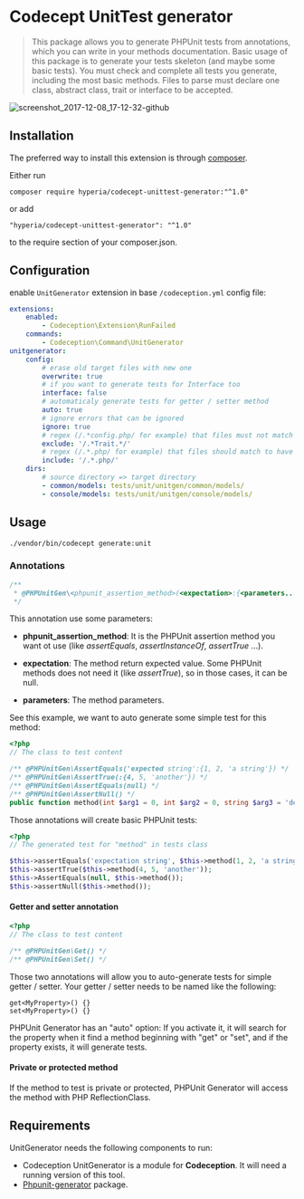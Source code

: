 # Codecept UnitTest generator

> This package allows you to generate PHPUnit tests from annotations, which you can write in your methods documentation.
> Basic usage of this package is to generate your tests skeleton (and maybe some basic tests).
> You must check and complete all tests you generate, including the most basic methods.
> Files to parse must declare one class, abstract class, trait or interface to be accepted.

![screenshot_2017-12-08_17-12-32-github](https://user-images.githubusercontent.com/6382002/33774260-0aaacebc-dc3b-11e7-8a97-34265a4818cc.png)

## Installation

The preferred way to install this extension is through [composer](http://getcomposer.org/download/).

Either run

```shell
composer require hyperia/codecept-unittest-generator:"^1.0"
```

or add

```
"hyperia/codecept-unittest-generator": "^1.0"
```

to the require section of your composer.json.

## Configuration

enable `UnitGenerator` extension in base `/codeception.yml` config file:

```yaml
extensions:
    enabled:
        - Codeception\Extension\RunFailed
    commands:
        - Codeception\Command\UnitGenerator
unitgenerator:
    config: 
        # erase old target files with new one
        overwrite: true 
        # if you want to generate tests for Interface too
        interface: false
        # automaticaly generate tests for getter / setter method
        auto: true
        # ignore errors that can be ignored
        ignore: true
        # regex (/.*config.php/ for example) that files must not match to have a tests generation
        exclude: '/.*Trait.*/'
        # regex (/.*.php/ for example) that files should match to have a tests generation
        include: '/.*.php/'
    dirs:
        # source directory => target directory
        - common/models: tests/unit/unitgen/common/models/
        - console/models: tests/unit/unitgen/console/models/
```

## Usage 

`./vendor/bin/codecept generate:unit`

### Annotations

```php
/**
 * @PHPUnitGen\<phpunit_assertion_method>(<expectation>:{<parameters...>}) 
 */
```

This annotation use some parameters:

* __phpunit_assertion_method__: It is the PHPUnit assertion method
you want ot use (like _assertEquals_, _assertInstanceOf_, _assertTrue_ ...).

* __expectation__: The method return expected value. Some PHPUnit methods
does not need it (like _assertTrue_), so in those cases, it can be null.

* __parameters__: The method parameters.

See this example, we want to auto generate some simple test for this method:

```php
<?php
// The class to test content

/** @PHPUnitGen\AssertEquals('expected string':{1, 2, 'a string'}) */
/** @PHPUnitGen\AssertTrue(:{4, 5, 'another'}) */
/** @PHPUnitGen\AssertEquals(null) */
/** @PHPUnitGen\AssertNull() */
public function method(int $arg1 = 0, int $arg2 = 0, string $arg3 = 'default') {}
```

Those annotations will create basic PHPUnit tests:

```php
<?php
// The generated test for "method" in tests class

$this->assertEquals('expectation string', $this->method(1, 2, 'a string'));
$this->assertTrue($this->method(4, 5, 'another'));
$this->AssertEquals(null, $this->method());
$this->assertNull($this->method());
```

#### Getter and setter annotation

```php
<?php
// The class to test content

/** @PHPUnitGen\Get() */
/** @PHPUnitGen\Set() */
```

Those two annotations will allow you to auto-generate tests for simple getter / setter.
Your getter / setter needs to be named like the following:

```
get<MyProperty>() {}
set<MyProperty>() {}
```

PHPUnit Generator has an "auto" option: If you activate it, 
it will search for the property when it find a method beginning 
with "get" or "set", and if the property exists, it will generate tests.

#### Private or protected method

If the method to test is private or protected, PHPUnit Generator will access the method with PHP ReflectionClass.


## Requirements

UnitGenerator needs the following components to run:

- Codeception UnitGenerator is a module for **Codeception**. It will need a running version of this tool.
- [Phpunit-generator](https://github.com/paul-thebaud/phpunit-generator) package.
